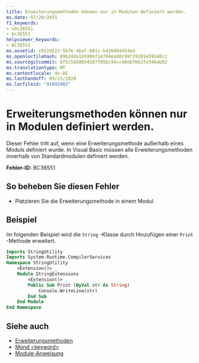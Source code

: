 ```yaml
---
title: Erweiterungsmethoden können nur in Modulen definiert werden.
ms.date: 07/20/2015
f1_keywords:
- vbc36551
- bc36551
helpviewer_keywords:
- BC36551
ms.assetid: c832d523-5bf6-4baf-b91c-bd26d94453ed
ms.openlocfilehash: 89b2dda1b599bf14794eab0c99f29181e59540c2
ms.sourcegitcommit: bf5c5850654187705bc94cc40ebfb62fe346ab02
ms.translationtype: MT
ms.contentlocale: de-DE
ms.lasthandoff: 09/23/2020
ms.locfileid: "91092002"
---
```

# <a name="extension-methods-can-be-defined-only-in-modules"></a>Erweiterungsmethoden können nur in Modulen definiert werden.

Dieser Fehler tritt auf, wenn eine Erweiterungsmethode außerhalb eines Moduls definiert wurde. In Visual Basic müssen alle Erweiterungsmethoden innerhalb von Standardmodulen definiert werden.  
  
 **Fehler-ID:** BC36551  
  
## <a name="to-correct-this-error"></a>So beheben Sie diesen Fehler  
  
- Platzieren Sie die Erweiterungsmethode in einem Modul.  
  
## <a name="example"></a>Beispiel  

 Im folgenden Beispiel wird die `String` -Klasse durch Hinzufügen einer `Print` -Methode erweitert.  
  
```vb  
Imports StringUtility  
Imports System.Runtime.CompilerServices  
Namespace StringUtility  
    <Extension()> _  
    Module StringExtensions  
        <Extension()> _  
        Public Sub Print (ByVal str As String)  
            Console.WriteLine(str)  
        End Sub  
    End Module  
End Namespace  
```  
  
## <a name="see-also"></a>Siehe auch

- [Erweiterungsmethoden](../programming-guide/language-features/procedures/extension-methods.md)
- [Mond \<keyword>](../language-reference/modifiers/module-keyword.md)
- [Module-Anweisung](../language-reference/statements/module-statement.md)
